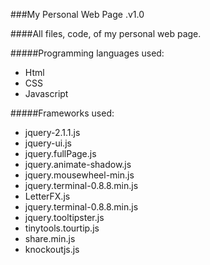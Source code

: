 ###My Personal Web Page .v1.0

####All files, code, of my personal web page.

#####Programming languages used:
- Html
- CSS
- Javascript

#####Frameworks used:
- jquery-2.1.1.js
- jquery-ui.js
- jquery.fullPage.js
- jquery.animate-shadow.js
- jquery.mousewheel-min.js
- jquery.terminal-0.8.8.min.js
- LetterFX.js
- jquery.terminal-0.8.8.min.js
- jquery.tooltipster.js
- tinytools.tourtip.js
- share.min.js
- knockoutjs.js

